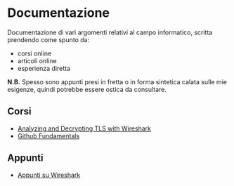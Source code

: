 # Documentazione

Documentazione di vari argomenti relativi al campo informatico, scritta prendendo come spunto da:

- corsi online 
- articoli online
- esperienza diretta

**N.B.** Spesso sono appunti presi in fretta o in forma sintetica calata sulle mie esigenze, quindi potrebbe essere ostica da consultare.

## Corsi

- [Analyzing and Decrypting TLS with Wireshark](TLS_Wireshark)
- [Github Fundamentals](Git-Github)

## Appunti

- [Appunti su Wireshark](Wireshark-Appunti)